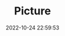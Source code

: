 ---
weight: 1
images:
- /images/edited/95.jpeg
title: Picture
date: 2022-10-24 22:59:53
tags:
- luminar
- work
---